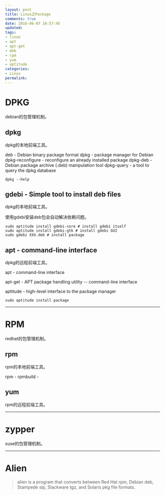```yaml
---
layout: post
title: Linux之Package
comments: true
date: 2016-06-07 16:57:45
updated:
tags:
- linux
- apt
- apt-get
- deb
- rpm
- yum
- aptitude
categories:
- Linux
permalink:
---
```


# DPKG

debian的包管理机制。

## dpkg

dpkg的本地前端工具。

deb - Debian binary package format
dpkg - package manager for Debian
dpkg-reconfigure - reconfigure an already installed package
dpkg-deb - Debian package archive (.deb) manipulation tool
dpkg-query - a tool to query the dpkg database

    dpkg --help

## gdebi - Simple tool to install deb files

dpkg的本地前端工具。

使用gdebi安装deb包会自动解决依赖问题。

    sudo aptitude install gdebi-core # install gdebi itself
    sudo aptitude install gdebi-gtk # install gdebi GUI
    sudo gdebi XXX.deb # install package

## apt - command-line interface

dpkg的远程前端工具。

apt - command-line interface

apt-get - APT package handling utility -- command-line interface

aptitude - high-level interface to the package manager

    sudo aptitude install package

***

# RPM

redhat的包管理机制。

## rpm

rpm的本地前端工具。

rpm -
rpmbuild -

## yum

rpm的远程前端工具。

***

# zypper

suse的包管理机制。

***

# Alien

> alien is a program that converts between Red Hat rpm, Debian deb, Stampede slp, Slackware tgz, and Solaris pkg file formats.
